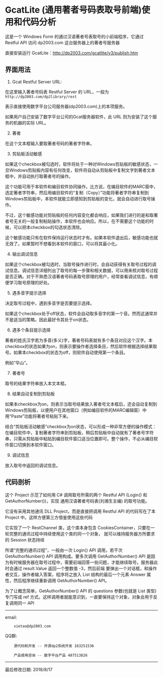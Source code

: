 ﻿# GcatLite (通用著者号码表取号前端)使用和代码分析

这是一个 Windows Form 的通过汉语著者号表取号的小前端程序，它通过 Restful API 访问 dp2003.com 这台服务器上的著者号服务器

直接安装运行 GcatLite：http://dp2003.com/gcatlite/v3/publish.htm

## 界面用法

1) Gcat Restful Server URL:

在这里输入著者号码表 Restful Server 的 URL，一般为
`http://dp2003.com/dp2library/rest`

表示直接使用数字平台公司服务器(dp2003.com)上的本项服务。

如果用户自己安装了数字平台公司的Gcat服务器软件，此 URL 则为安装了这个服务的机器的实际 URL。

2) 著者

在这个文本框输入要取著者号码的著者字符串。

3) 剪贴板活动敏感

如果这个checkbox被勾选时，软件将处于一种对Windows剪贴板的敏感状态，一旦Windows剪贴板内容有任何改变，软件将自动从剪贴板中复制文字到著者文本框中，并自动执行取著者号的操作。

这个功能可用于本软件和编目软件协同操作。比方说，在编目软件的MARC窗中，选定著者字符串，然后用编目软件的“复制（Copy）”功能将著者字符串复制到Windows剪贴板中，本软件就能立即感知到剪贴板的变化，就会自动进行取号操作。

不过，这个敏感功能对剪贴板的任何内容变化都会响应，如果我们进行的是和取著者号无关的一般复制粘贴操作，本软件也会响应。所以，在不需要这个功能的时候，可以把本checkbox的勾选状态清除。

这个敏感功能只有在软件保持运行状态时才有。如果本软件退出后，敏感功能也就无效了。如果暂时不想看到本软件的窗口，可以将其最小化。

4) 输出调试信息

如果这个checkbox被勾选时，当取号操作进行时，会自动获得有关取号过程的调试信息。调试信息详细列出了取号的每一步骤和相关数据，可以用来核对取号过程是否正确。对于不熟悉汉语著者号码表取号原理的用户，经常查看调试信息，有顺便学习取号原理的好处。

5) 遇多音字提示选择

决定取号过程中，遇到多音字是否要提示选择。 

如果这个checkbox处于off状态，软件会自动取多音字的第一个音。然而这通常并不是适当的策略。因此最好令其处于on状态。

6) 遇多个条目提示选择

著者的姓氏汉字若为多音(多义)字，著者号码表就有多个条目对应这个汉字。本checkbox的状态如果为on，则表示要操作者选择条目，然后软件根据选择结果取号。如果本checkbox的状态为off，则软件自动使用第一个条目。

例如“华山”。

7) 著者号

取号的结果字符串放入本文本框。

8) 结果自动复制到剪贴板

如果本checkbox为on，则表示当取号结果放入著者号文本框后，还会自动复制到Windows剪贴板，以便用户在其他窗口（例如编目软件的MARC编辑窗）中用“Paste”功能将著者号粘贴下来。

结合“剪贴板活动敏感”checkbox为on状态，可以形成一种非常方便的操作模式：在编目软件中，复制著者字符串到剪贴板，稍后剪贴板中自动就有了著者号字符串，只需从剪贴板中粘贴到编目软件窗口适当位置即可。整个操作，不必从编目软件窗口切换到本软件窗口。

9) 调试信息

放入取号中返回的调试信息。

## 代码剖析

这个 Project 示范了如何用 C# 调用取号所需的两个 Restful API (Login() 和 GetAuthorNumber())，实现
通用汉语著者号码表(刘湘生主编) 的取号功能。

它没有采用其他通讯 DLL Project，而是直接把调用 Restful API 的代码写在了本 Project 中。这样方便第三方借鉴使用这些代码

它实现了一个 RestChannel 类，这个类本身包含 CookiesContainer，只要在一轮完整的通讯过程中持续使用这个类的同一个对象，
就可以维持服务器方所要求的 Session 状态持续

所谓“完整的通讯过程”，一般由一次 Login() API 调用，若干次 GetAuthorNumber() API 调用构成。要多次调用 GetAuthorNumber() API
是因为有时候服务器在取号过程中，需要前端回答一些问题，才能继续取号。服务器此时会通过 result.Value 返回一个整数值 -3，然后前端
要弹出一个对话框，和操作者交互，操作者输入答案，程序将之放入 List<Question> 结构的最后一个元素 Answer 属性，然后程序继续重新调用 GetAuthorNumber() API。

为了让概念简单，GetAuthorNumber() API 的 questions 参数(也就是 List<Question> 类型)专门写成 ref 方式。这样调用者就能意识到，一直要保持这个对象，对象会用于反复调用同一 API

---

email: 

        xietao@dp2003.com
        
QQ群:

        源代码和开发 -- 开源dp2系统开发 163251536
        
        产品使用咨询 -- 数字平台产品 487513826

---

最后修改日期: 2018/8/17
